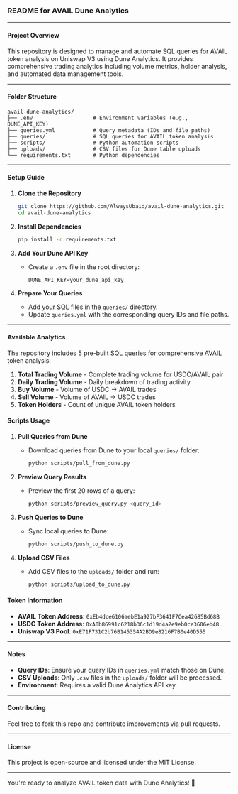 ### **README for AVAIL Dune Analytics**

---

#### **Project Overview**
This repository is designed to manage and automate SQL queries for AVAIL token analysis on Uniswap V3 using Dune Analytics. It provides comprehensive trading analytics including volume metrics, holder analysis, and automated data management tools.

---

#### **Folder Structure**
```
avail-dune-analytics/
├── .env                   # Environment variables (e.g., DUNE_API_KEY)
├── queries.yml            # Query metadata (IDs and file paths)
├── queries/               # SQL queries for AVAIL token analysis
├── scripts/               # Python automation scripts
├── uploads/               # CSV files for Dune table uploads
└── requirements.txt       # Python dependencies
```

---

#### **Setup Guide**
1. **Clone the Repository**
   ```bash
   git clone https://github.com/AlwaysUbaid/avail-dune-analytics.git
   cd avail-dune-analytics
   ```

2. **Install Dependencies**
   ```bash
   pip install -r requirements.txt
   ```

3. **Add Your Dune API Key**
   - Create a `.env` file in the root directory:
     ```plaintext
     DUNE_API_KEY=your_dune_api_key
     ```

4. **Prepare Your Queries**
   - Add your SQL files in the `queries/` directory.
   - Update `queries.yml` with the corresponding query IDs and file paths.

---

#### **Available Analytics**

The repository includes 5 pre-built SQL queries for comprehensive AVAIL token analysis:

1. **Total Trading Volume** - Complete trading volume for USDC/AVAIL pair
2. **Daily Trading Volume** - Daily breakdown of trading activity
3. **Buy Volume** - Volume of USDC → AVAIL trades
4. **Sell Volume** - Volume of AVAIL → USDC trades  
5. **Token Holders** - Count of unique AVAIL token holders

#### **Scripts Usage**

1. **Pull Queries from Dune**
   - Download queries from Dune to your local `queries/` folder:
     ```bash
     python scripts/pull_from_dune.py
     ```

2. **Preview Query Results**
   - Preview the first 20 rows of a query:
     ```bash
     python scripts/preview_query.py <query_id>
     ```

3. **Push Queries to Dune**
   - Sync local queries to Dune:
     ```bash
     python scripts/push_to_dune.py
     ```

4. **Upload CSV Files**
   - Add CSV files to the `uploads/` folder and run:
     ```bash
     python scripts/upload_to_dune.py
     ```

#### **Token Information**
- **AVAIL Token Address**: `0xEb4dce6106aebE1a927bF3641F7Cea42685Bd68B`
- **USDC Token Address**: `0xA0b86991c6218b36c1d19d4a2e9eb0ce3606eb48`
- **Uniswap V3 Pool**: `0xE71F731C2b76B145354A2BD9e8216F7B0e40D555`

---

#### **Notes**
- **Query IDs**: Ensure your query IDs in `queries.yml` match those on Dune.
- **CSV Uploads**: Only `.csv` files in the `uploads/` folder will be processed.
- **Environment**: Requires a valid Dune Analytics API key.

---

#### **Contributing**
Feel free to fork this repo and contribute improvements via pull requests.

---

#### **License**
This project is open-source and licensed under the MIT License.

---

You're ready to analyze AVAIL token data with Dune Analytics! 🎉
